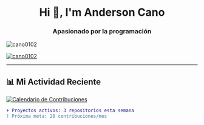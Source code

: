 <h1 align="center">Hi 👋, I'm Anderson Cano</h1>
<h3 align="center">Apasionado por la programación</h3>

<p align="left"> 
  <img src="https://komarev.com/ghpvc/?username=cano0102&label=Profile%20views&color=0e75b6&style=flat" alt="cano0102" /> 
</p>

<p align="left"> 
  <a href="https://github.com/ryo-ma/github-profile-trophy">
    <img src="https://github-profile-trophy.vercel.app/?username=cano0102&theme=onedark" alt="cano0102" />
  </a> 
</p>

---

## 📊 Mi Actividad Reciente
[![Calendario de Contribuciones](https://ghchart.rshah.org/1DA1F2/cano0102)](https://github.com/cano0102)

```diff
+ Proyectos activos: 3 repositorios esta semana
! Próxima meta: 20 contribuciones/mes
